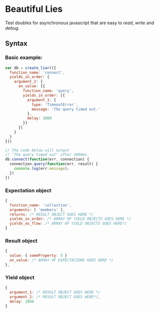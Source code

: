 Beautiful Lies
==============

Test doubles for asynchronous javascript that are
easy to *read*, *write* and *debug*.

## Syntax

### Basic example:
```javascript
var db = create_liar([{
  function_name: 'connect',
  yields_in_order: {
    argument_2: {
      on_value: [{
        function_name: 'query',
        yields_in_order: [{
          argument_1: {
            type: 'TimeoutError',
            message: 'The query timed out.'
          },
          delay: 1000
        }]
      }]
    }
  }
}])

// The code below will output
// "The query timed out" after 1000ms.
db.connect(function(err, connection) {
  connection.query(function(err, result) {
    console.log(err.message);
  })
})

```


### Expectation object
```javascript
{
  function_name: 'collection',
  arguments: [ 'members' ],
  returns: /* RESULT OBJECT GOES HERE */
  yields_in_order: /* ARRAY OF YIELD OBJECTS GOES HERE */
  yields_as_flow: /* ARRAY OF YIELD OBJECTS GOES HERE*/
}
```

### Result object
```javascript
{
  value: { someProperty: 5 }
  on_value: /* ARRAY OF EXPECTATIONS GOES HERE */
},
```

### Yield object
```javascript
{
  argument_1: /* RESULT OBJECT GOES HERE */
  argument_2: /* RESULT OBJECT GOES HERE*/,
  delay: 1000
}
```









